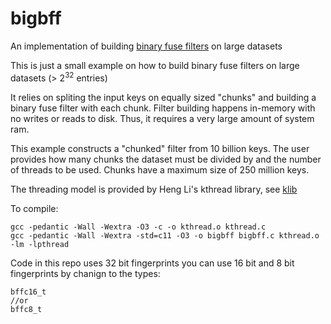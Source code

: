 # bigbff
An implementation of building [binary fuse filters](https://github.com/FastFilter/xor_singleheader) on large datasets

This is just a small example on how to build binary fuse filters on large datasets (> $2^{32}$ entries)

It relies on spliting the input keys on equally sized "chunks" and building a binary fuse filter with each chunk.
Filter building happens in-memory with no writes or reads to disk. Thus, it requires a very large amount of system ram.

This example constructs a "chunked" filter from 10 billion keys. The user provides how many chunks the dataset must be divided by and the number of threads to be used. Chunks have a maximum size of 250 million keys.

The threading model is provided by Heng Li's kthread library, see [klib](https://github.com/attractivechaos/klib)

To compile:

```
gcc -pedantic -Wall -Wextra -O3 -c -o kthread.o kthread.c
gcc -pedantic -Wall -Wextra -std=c11 -O3 -o bigbff bigbff.c kthread.o -lm -lpthread
```

Code in this repo uses 32 bit fingerprints you can use 16 bit and 8 bit fingerprints by chanign to the types:

```
bffc16_t
//or
bffc8_t
```
